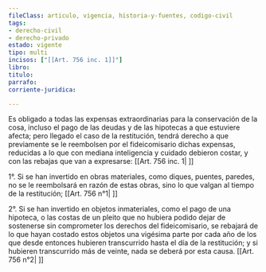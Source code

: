 ```yaml
---
fileClass: articulo, vigencia, historia-y-fuentes, codigo-civil
tags:
- derecho-civil
- derecho-privado
estado: vigente
tipo: multi
incisos: ["[[Art. 756 inc. 1]]"]
libro:
titulo:
parrafo:
corriente-juridica:

---
```

Es obligado a todas las expensas extraordinarias para la conservación de la cosa, incluso el pago de las deudas y de las hipotecas a que estuviere afecta; pero llegado el caso de la restitución, tendrá derecho a que previamente se le reembolsen por el fideicomisario dichas expensas, reducidas a lo que con mediana inteligencia y cuidado debieron costar, y con las rebajas que van a expresarse: [[Art. 756 inc. 1| ]]

1°. Si se han invertido en obras materiales, como diques, puentes, paredes, no se le reembolsará en razón de estas obras, sino lo que valgan al tiempo de la restitución; [[Art. 756 n°1| ]]

2°. Si se han invertido en objetos inmateriales, como el pago de una hipoteca, o las costas de un pleito que no hubiera podido dejar de sostenerse sin comprometer los derechos del fideicomisario, se rebajará de lo que hayan costado estos objetos una vigésima parte por cada año de los que desde entonces hubieren transcurrido hasta el día de la restitución; y si hubieren transcurrido más de veinte, nada se deberá por esta causa. [[Art. 756 n°2| ]]